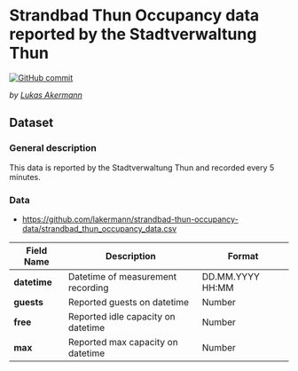 # Strandbad Thun Occupancy data reported by the Stadtverwaltung Thun

[![GitHub commit](https://img.shields.io/github/last-commit/lakermann/strandbad-thun-occupancy-data)](https://github.com/lakermann/strandbad-thun-occupancy-data/commits/main/)

_by [Lukas Akermann](https://github.com/lakermann)_

## Dataset

### General description

This data is reported by the Stadtverwaltung Thun and recorded every 5 minutes.

### Data

* <https://github.com/lakermann/strandbad-thun-occupancy-data/strandbad_thun_occupancy_data.csv>

| Field Name          | Description                               | Format           |
|---------------------|-------------------------------------------|------------------|
| __datetime__        | Datetime of measurement recording         | DD.MM.YYYY HH:MM |
| __guests__          | Reported guests on datetime               | Number           |
| __free__            | Reported idle capacity on datetime        | Number           |
| __max__             | Reported max capacity on datetime         | Number           |
